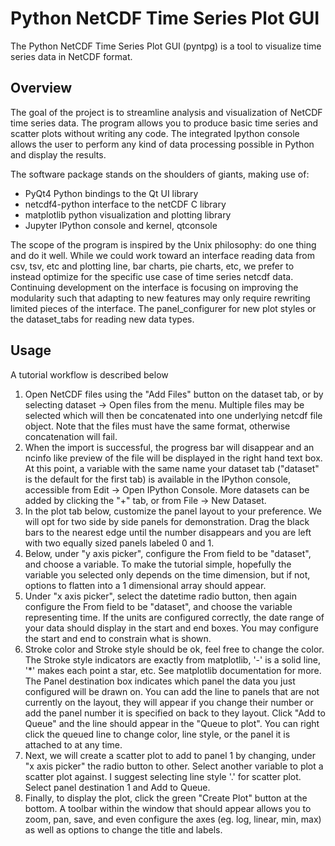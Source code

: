 # Python NetCDF Time Series Plot GUI

The Python NetCDF Time Series Plot GUI (pyntpg) is a tool to visualize time
series data in NetCDF format. 

## Overview 

The goal of the project is to streamline analysis and visualization of
NetCDF time series data. The program allows you to produce basic time 
series and scatter plots without writing any code. The integrated Ipython
console allows the user to perform any kind of data processing possible
in Python and display the results. 

The software package stands on the shoulders of giants, making use of:

* PyQt4 Python bindings to the Qt UI library
* netcdf4-python interface to the netCDF C library
* matplotlib python visualization and plotting library
* Jupyter IPython console and kernel, qtconsole
 
The scope of the program is inspired by the Unix philosophy: do one thing
and do it well. While we could work toward an interface reading data from
csv, tsv, etc and plotting line, bar charts, pie charts, etc, we prefer to
instead optimize for the specific use case of time series netcdf data.
Continuing development on the interface is focusing on improving the 
modularity such that adapting to new features may only require rewriting
limited pieces of the interface. The panel_configurer for new plot styles
or the dataset_tabs for reading new data types. 

## Usage

A tutorial workflow is described below 

 1. Open NetCDF files using the "Add Files" button on the dataset tab, or by 
    selecting dataset -> Open files from the menu. Multiple files may be 
    selected which will then be concatenated into one underlying netcdf file
    object. Note that the files must have the same format, otherwise 
    concatenation will fail.
 2. When the import is successful, the progress bar will disappear and an 
    ncinfo like preview of the file will be displayed in the right hand text box.
    At this point, a variable with the same name your dataset tab ("dataset" is
    the default for the first tab) is available in the IPython console, accessible
    from Edit -> Open IPython Console. More datasets can be added by clicking the
    "+" tab, or from File -> New Dataset.
 3. In the plot tab below, customize the panel layout to your preference. We will
    opt for two side by side panels for demonstration. Drag the black bars to the
    nearest edge until the number disappears and you are left with two equally 
    sized panels labeled 0 and 1. 
 4. Below, under "y axis picker", configure the From field to be "dataset", and 
    choose a variable. To make the tutorial simple, hopefully the variable you 
    selected only depends on the time dimension, but if not, options to flatten 
    into a 1 dimensional array should appear. 
 5. Under "x axis picker", select the datetime radio button, then again configure
    the From field to be "dataset", and choose the variable representing time. If
    the units are configured correctly, the date range of your data should display
    in the start and end boxes. You may configure the start and end to constrain
    what is shown.
 6. Stroke color and Stroke style should be ok, feel free to change the color. The
    Stroke style indicators are exactly from matplotlib, '-' is a solid line, '*' 
    makes each point a star, etc. See matplotlib documentation for more. The Panel 
    destination box indicates which panel the data you just configured will be 
    drawn on. You can add the line to panels that are not currently on the layout,
    they will appear if you change their number or add the panel number it is 
    specified on back to they layout. Click "Add to Queue" and the line should 
    appear in the "Queue to plot". You can right click the queued line to change
    color, line style, or the panel it is attached to at any time. 
 7. Next, we will create a scatter plot to add to panel 1 by changing, under "x
    axis picker" the radio button to other. Select another variable to plot 
    a scatter plot against. I suggest selecting line style '.' for scatter plot.
    Select panel destination 1 and Add to Queue. 
 8. Finally, to display the plot, click the green "Create Plot" button at the 
    bottom. A toolbar within the window that should appear allows you to zoom,
    pan, save, and even configure the axes (eg. log, linear, min, max) as well
    as options to change the title and labels.
    
 